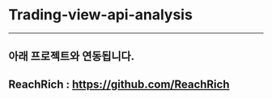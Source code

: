 # Trading-view-api-analysis




----------





## 아래 프로젝트와 연동됩니다.
ReachRich : https://github.com/ReachRich
----------
